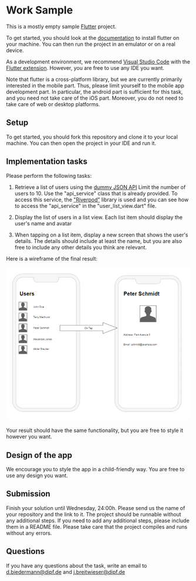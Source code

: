 # Work Sample

This is a mostly empty sample [Flutter](https://flutter.dev/) project. 

To get started, you should look at the [documentation](https://docs.flutter.dev/get-started/install) to install flutter on your machine. You can then run the project in an emulator or on a real device.

As a development environment, we recommend [Visual Studio Code](https://code.visualstudio.com/) with the [Flutter extension](https://marketplace.visualstudio.com/items?itemName=Dart-Code.flutter). However, you are free to use any IDE you want.

Note that flutter is a cross-platform library, but we are currently primarily interested in the mobile part. Thus, please limit yourself to the mobile app development part. 
In particular, the android part is sufficient for this task, and you need not take care of the iOS part. Moreover, you do not need to take care of web or desktop platforms.

## Setup

To get started, you should fork this repository and clone it to your local machine. You can then open the project in your IDE and run it.

## Implementation tasks
Please perform the following tasks:

1. Retrieve a list of users using the [dummy JSON API](https://dummyjson.com/docs/users)     Limit the number of users to 10. Use the "api_service" class that is already provided. To access this service, the ["Riverpod"](https://riverpod.dev/docs/introduction/why_riverpod) library is used and you can see how to access the "api_service" in the "user_list_view.dart" file. 

2. Display the list of users in a list view. Each list item should display the user's name and avatar

3. When tapping on a list item, display a new screen that shows the user's details. The details should include at least the name, but you are also free to include any other details you think are relevant.


Here is a wireframe of the final result:

![Mockup of the final result](mockup.png)

Your result should have the same functionality, but you are free to style it however you want.


## Design of the app

We encourage you to style the app in a child-friendly way. You are free to use any design you want.

## Submission

Finish your solution until Wednesday, 24:00h.
Please send us the name of your repository and the link to it.
The project should be runnable without any additional steps. If you need to add any additional steps, please include them in a README file. 
Please take care that the project compiles and runs without any errors.

## Questions

If you have any questions about the task, write an email to [d.biedermann@dipf.de](mailto:d.biedermann@dipf.de) and [j.breitwieser@dipf.de](mailto:j.breitwieser@dipf.de)